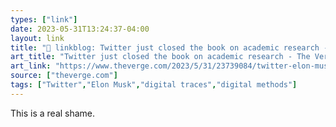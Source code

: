 ```yaml
---
types: ["link"]
date: 2023-05-31T13:24:37-04:00
layout: link
title: "🔗 linkblog: Twitter just closed the book on academic research - The Verge'"
art_title: "Twitter just closed the book on academic research - The Verge"
art_link: "https://www.theverge.com/2023/5/31/23739084/twitter-elon-musk-api-policy-chilling-academic-research"
source: ["theverge.com"]
tags: ["Twitter","Elon Musk","digital traces","digital methods"]
---
```

This is a real shame.  
 
